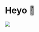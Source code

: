 # Heyo 👋
<img src="https://skillicons.dev/icons?i=ts,js,py,lua,bootstrap,css,discordjs,django,electron,express,git,github,html,md,nodejs,notion,npm,pr,powershell,vscode,react,replit,robloxstudio,sqlite,stackoverflow,selenium,tailwind,twitter,wordpress&perline=7"/>
